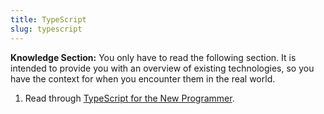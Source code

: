 ```yaml
---
title: TypeScript
slug: typescript
---
```


**Knowledge Section:** You only have to read the following section. It is
intended to provide you with an overview of existing technologies, so you have
the context for when you encounter them in the real world.

  1. Read through [TypeScript for the New Programmer][typescript-intro].

[typescript-intro]: https://www.typescriptlang.org/docs/handbook/typescript-from-scratch.html